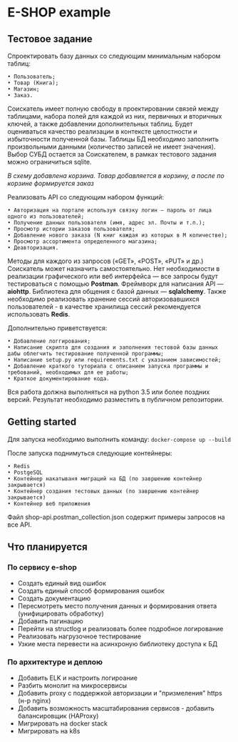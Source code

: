 # E-SHOP example 

## Тестовое задание

Спроектировать базу данных со следующим минимальным набором таблиц:

    • Пользователь;
    • Товар (Книга);
    • Магазин;
    • Заказ.
Соискатель имеет полную свободу в проектировании связей между таблицами, 
набора полей для каждой из них, первичных и вторичных ключей, а также 
добавлении дополнительных таблиц. Будет оцениваться качество реализации в 
контексте целостности и избыточности полученной базы. Таблицы БД необходимо
заполнить произвольными данными (количество записей не имеет значения). 
Выбор СУБД остается за Соискателем, в рамках тестового задания можно
ограничиться sqlite.

_В схему добавлена корзина. Товар добавляется в корзину, а после по корзине формируется 
заказ_

Реализовать API со следующим набором функций:

    • Авторизация на портале используя связку логин — пароль от лица одного из пользователей;
    • Получение данных пользователя (имя, адрес эл. Почты и т.п.);
    • Просмотр истории заказов пользователя;
    • Добавление нового заказа (N книг каждая из которых в M количестве);
    • Просмотр ассортимента определенного магазина;
    • Деавторизация.

Методы для каждого из запросов («GET», «POST», «PUT» и др.) Соискатель может назначить 
самостоятельно. Нет необходимости в реализации графического или веб интерфейса — все 
запросы будут тестироваться с помощью **Postman**. Фреймворк для написания API — **aiohttp**. 
Библиотека для общения с базой данных — **sqlalchemy**. Также необходимо реализовать хранение 
сессий авторизовавшихся пользователей - в качестве хранилища сессий рекомендуется 
использовать **Redis**.

Дополнительно приветствуется:

    • Добавление логгирования;
    • Написание скрипта для создания и заполнения тестовой базы данных дабы облегчить тестирование полученной программы;
    • Написание setup.py или requirements.txt с указанием зависимостей;
    • Добавление краткого туториала с описанием запуска программы и требований, необходимых для ее работы;
    • Краткое документирование кода.

Вся работа должна выполняться на python 3.5 или более поздних версий. Результат необходимо 
разместить в публичном репозитории.

## Getting started
Для запуска необходимо выполнить команду:
`docker-compose up --build`

После запуска поднимуться следующие контейнеры:

    • Redis
    • PostgeSQL
    • Контейнер накатываня миграций на БД (по завршению контейнер закрывается)
    • Контейнер создания тестовых данных (по завршению контейнер закрывается) 
    • Контейнер веб приложения
    
Файл shop-api.postman_collection.json содержит примеры запросов на все API.


## Что планируется
### По сервису e-shop
- Создать единый вид ошибок
- Создать единый способ формирования ошибок
- Создать документацию 
- Пересмотреть место получения данных и формирования ответа (унифицировать обработку)
- Добавить пагинацию
- Перейти на structlog и реализовать более подробное логирование
- Реализовать нагрузочное тестирование
- Узкие места перевести на асинхроную библиотеку доступа к БД 

### По архитектуре и деплою
- Добавить ELK и настроить логироание
- Разбить монолит на микросервисы
- Добавить proxy с поддержкой авторизации и "призмеления" https (н-р nginx)
- Добавить возможность масштабирования сервисов - добавить балансировщик (HAProxy)
- Мигрировать на docker stack
- Мигрировать на k8s 
